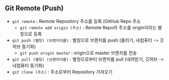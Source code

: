 ## Git Remote (Push)

- `git remote` : Remote Repository 주소를 등록 (GitHub Repo 주소
  - `git remote add origin (주소)` : Remote Repo의 주소를 origin이라는 별칭으로 등록
- `git push (별칭) (브랜치이름)` : 별칭으로 브랜치를 push (올리기, 내컴퓨터 -> 깃허브 동기화)
  - `git push origin master` : origin으로 master 브랜치를 전송
- `git pull (별칭) (브랜치이름)` : 별칭으로부터 브랜치를 pull (내려받기, 깃허브 -> 내컴퓨터 동기화)
- `git clone (주소)` : 주소로부터 Repository 가져오기